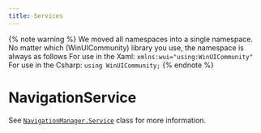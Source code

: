 ```yaml
---
title: Services
---
```


{% note warning %}
We moved all namespaces into a single namespace. No matter which (WinUICommunity) library you use, the namespace is always as follows
For use in the Xaml:
`xmlns:wui="using:WinUICommunity"`
For use in the Csharp:
`using WinUICommunity;`
{% endnote %}

# NavigationService

See [`NavigationManager.Service`](https://github.com/WinUICommunity/WinUICommunity/dev/Core/) class for more information.